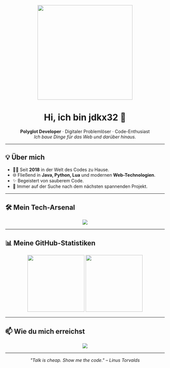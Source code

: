 <p align="center">
  <img src="https://media.giphy.com/media/qgQUggAC3Pfv687qPC/giphy.gif" width="300" />
</p>

<h1 align="center">Hi, ich bin jdkx32 👋</h1>

<p align="center">
  <b>Polyglot Developer</b> · Digitaler Problemlöser · Code-Enthusiast
  <br/>
  <i>Ich baue Dinge für das Web und darüber hinaus.</i>
</p>

---

## 💡 Über mich

- 👨‍💻 Seit **2018** in der Welt des Codes zu Hause.
- 🌐 Fließend in **Java, Python, Lua** und modernen **Web-Technologien**.
- ✨ Begeistert von sauberem Code.
- 🚀 Immer auf der Suche nach dem nächsten spannenden Projekt.

---

## 🛠️ Mein Tech-Arsenal

<p align="center">
  <a href="https://skillicons.dev">
    <img src="https://skillicons.dev/icons?i=java,python,lua,js,css,tailwind,html,git,docker" />
  </a>
</p>

---

## 📊 Meine GitHub-Statistiken

<p align="center">
  <img height="180em" src="https://github-readme-stats.vercel.app/api?username=jdkx32&show_icons=true&theme=tokyonight&include_all_commits=true&count_private=true"/>
  <img height="180em" src="https://github-readme-stats.vercel.app/api/top-langs/?username=jdkx32&layout=compact&langs_count=8&theme=tokyonight"/>
</p>

---

## 📫 Wie du mich erreichst

<p align="center">
  <a href="mailto:jeremyleonklink@gmail.com"><img src="https://img.shields.io/badge/Email-D14836?style=for-the-badge&logo=gmail&logoColor=white"></a>
</p>

---

<p align="center">
  <i>"Talk is cheap. Show me the code." – Linus Torvalds</i>
</p>
